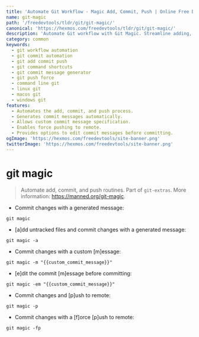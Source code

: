```yaml
---
title: 'Automate Git Workflow - Magic Add, Commit, Push | Online Free DevTools by Hexmos'
name: git-magic
path: '/freedevtools/tldr/git/git-magic/'
canonical: 'https://hexmos.com/freedevtools/tldr/git/git-magic/'
description: 'Automate Git workflow with Git Magic. Streamline adding, committing, and pushing changes with ease. Free online tool, no registration required.'
category: common
keywords:
  - git workflow automation
  - git commit automation
  - git add commit push
  - git command shortcuts
  - git commit message generator
  - git push force
  - command line git
  - linux git
  - macos git
  - windows git
features:
  - Automates the add, commit, and push process.
  - Generates commit messages automatically.
  - Allows custom commit message specification.
  - Enables force pushing to remote.
  - Provides options to edit commit messages before committing.
ogImage: 'https://hexmos.com/freedevtools/site-banner.png'
twitterImage: 'https://hexmos.com/freedevtools/site-banner.png'
---
```


# git magic

> Automate add, commit, and push routines.
> Part of `git-extras`.
> More information: <https://manned.org/git-magic>.

- Commit changes with a generated message:

`git magic`

- [a]dd untracked files and commit changes with a generated message:

`git magic -a`

- Commit changes with a custom [m]essage:

`git magic -m "{{custom_commit_message}}"`

- [e]dit the commit [m]essage before committing:

`git magic -em "{{custom_commit_message}}"`

- Commit changes and [p]ush to remote:

`git magic -p`

- Commit changes with a [f]orce [p]ush to remote:

`git magic -fp`

